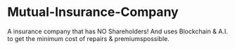 # Mutual-Insurance-Company
A insurance company that has NO Shareholders! And uses Blockchain &amp; A.I. to get the minimum cost of repairs &amp; premiumspossible.
